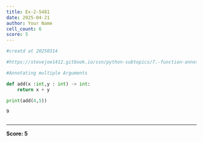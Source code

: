 ```yaml
---
title: Ex-2-5481
date: 2025-04-21
author: Your Name
cell_count: 6
score: 5
---
```


```python
#creatd at 20250314
```


```python
#https://stevejoe1412.gitbook.io/ssn/python-subtopics/7.-function-annotations
```


```python
#Annotating multiple Arguments
```


```python
def add(x :int,y : int) -> int:
    return x + y
```


```python
print(add(4,5))
```

    9



```python

```


---
**Score: 5**